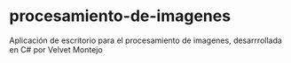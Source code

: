 # procesamiento-de-imagenes
Aplicación de escritorio para el procesamiento de imagenes, desarrrollada en C# por Velvet Montejo
